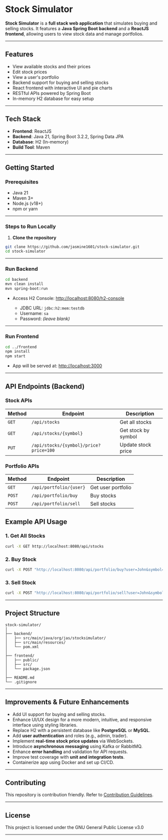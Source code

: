 # Stock Simulator

**Stock Simulator** is a **full stack web application** that simulates buying and selling stocks.
It features a **Java Spring Boot backend** and a **ReactJS frontend**, allowing users to view stock data and manage portfolios.

---

## Features

- View available stocks and their prices
- Edit stock prices
- View a user's portfolio
- Backend support for buying and selling stocks
- React frontend with interactive UI and pie charts
- RESTful APIs powered by Spring Boot
- In-memory H2 database for easy setup

---

## Tech Stack

- **Frontend**: ReactJS
- **Backend**: Java 21, Spring Boot 3.2.2, Spring Data JPA
- **Database**: H2 (In-memory)
- **Build Tool**: Maven

---

## Getting Started

### Prerequisites

- Java 21
- Maven 3+
- Node.js (v18+)
- npm or yarn

---

### Steps to Run Locally

1. **Clone the repository**

```sh
git clone https://github.com/jasmine1601/stock-simulator.git
cd stock-simulator
```

---

### Run Backend

```sh
cd backend
mvn clean install
mvn spring-boot:run
```

- Access H2 Console: [http://localhost:8080/h2-console](http://localhost:8080/h2-console)

  - JDBC URL: `jdbc:h2:mem:testdb`
  - Username: `sa`
  - Password: _(leave blank)_

---

### Run Frontend

```sh
cd ../frontend
npm install
npm start
```

- App will be served at: [http://localhost:3000](http://localhost:3000)

---

## API Endpoints (Backend)

### **Stock APIs**

| Method | Endpoint                               | Description         |
| ------ | -------------------------------------- | ------------------- |
| `GET`  | `/api/stocks`                          | Get all stocks      |
| `GET`  | `/api/stocks/{symbol}`                 | Get stock by symbol |
| `PUT`  | `/api/stocks/{symbol}/price?price=100` | Update stock price  |

### **Portfolio APIs**

| Method | Endpoint                | Description        |
| ------ | ----------------------- | ------------------ |
| `GET`  | `/api/portfolio/{user}` | Get user portfolio |
| `POST` | `/api/portfolio/buy`    | Buy stocks         |
| `POST` | `/api/portfolio/sell`   | Sell stocks        |

## Example API Usage

### **1. Get All Stocks**

```sh
curl -X GET http://localhost:8080/api/stocks
```

### **2. Buy Stock**

```sh
curl -X POST "http://localhost:8080/api/portfolio/buy?user=John&symbol=AAPL&quantity=10"
```

### **3. Sell Stock**

```sh
curl -X POST "http://localhost:8080/api/portfolio/sell?user=John&symbol=AAPL&quantity=5"
```

---

## **Project Structure**

```
stock-simulator/
│
├── backend/
│   ├── src/main/java/org/jas/stocksimulator/
│   ├── src/main/resources/
│   └── pom.xml
│
├── frontend/
│   ├── public/
│   ├── src/
│   └── package.json
│
├── README.md
└── .gitignore
```

---

## **Improvements & Future Enhancements**

- Add UI support for buying and selling stocks.
- Enhance UI/UX design for a more modern, intuitive, and responsive interface using styling libraries.
- Replace H2 with a persistent database like **PostgreSQL** or **MySQL**.
- Add **user authentication** and roles (e.g., admin, trader).
- Implement **real-time stock price updates** via WebSockets.
- Introduce **asynchronous messaging** using Kafka or RabbitMQ.
- Enhance **error handling** and validation for API requests.
- Improve test coverage with **unit and integration tests**.
- Containerize app using Docker and set up CI/CD.

---

## Contributing

This repository is contribution friendly. Refer to [Contribution Guidelines](.github/contributing.md).

---

## License

This project is licensed under the GNU General Public License v3.0

---
